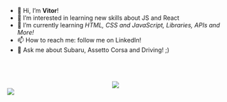 - 👋 Hi, I’m <strong>Vitor</strong>! 
- 👀 I’m interested in learning new skills about JS and React
- 🌱 I’m currently learning <em>HTML, CSS and JavaScript, Libraries, APIs and More!</em>
- 📫 How to reach me: follow me on LinkedIn!
- 🚗 Ask me about Subaru, Assetto Corsa and Driving! ;)

<br>


<div align="center">
  	<img src="https://img.shields.io/badge/HTML5-E34F26?style=for-the-badge&logo=html5&logoColor=white" alt="">
    <img src="https://img.shields.io/badge/CSS3-1572B6?style=for-the-badge&logo=css3&logoColor=white" alt="">
    <img src="https://img.shields.io/badge/JavaScript-323330?style=for-the-badge&logo=javascript&logoColor=F7DF1E" alt="">
    <img src="https://img.shields.io/badge/React-20232A?style=for-the-badge&logo=react&logoColor=61DAFB" alt="">
  </div>
  <br>

<div align="center">
   <img src="https://github-readme-stats.vercel.app/api/top-langs/?username=sorrowone&theme=blue-green" alt"">
</div>
                                                                                                                     
  
 
<div> 
 <a href="https://www.linkedin.com/in/vitor-aragone-64aa20188/" target="_blank"><img src="https://img.shields.io/badge/-LinkedIn-%230077B5?style=for-the-badge&logo=linkedin&logoColor=white" target="_blank"></a> 
</div>
<!---
VitorAragone/VitorAragone is a ✨ special ✨ repository because its `README.md` (this file) appears on your GitHub profile.
You can click the Preview link to take a look at your changes.
--->
